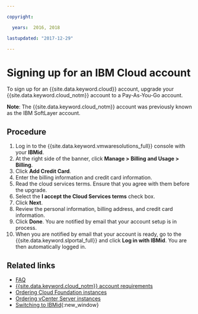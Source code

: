 ```yaml
---

copyright:

  years:  2016, 2018

lastupdated: "2017-12-29"

---
```


# Signing up for an IBM Cloud account

To sign up for an {{site.data.keyword.cloud}} account, upgrade your {{site.data.keyword.cloud_notm}} account to a Pay-As-You-Go account.

**Note**: The {{site.data.keyword.cloud_notm}} account was previously known as the IBM SoftLayer account.

## Procedure

1. Log in to the {{site.data.keyword.vmwaresolutions_full}} console with your **IBMid**.
2. At the right side of the banner, click **Manage > Billing and Usage > Billing**.
3. Click **Add Credit Card**.
4. Enter the billing information and credit card information.
5. Read the cloud services terms. Ensure that you agree with them before the upgrade.
6. Select the **I accept the Cloud Services terms** check box.
7. Click **Next**.
8. Review the personal information, billing address, and credit card information.
9. Click **Done**. You are notified by email that your account setup is in process.
10. When you are notified by email that your account is ready, go to the {{site.data.keyword.slportal_full}} and click **Log in with IBMid**.
    You are then automatically logged in.

## Related links

* [FAQ](faq.html)
* [{{site.data.keyword.cloud_notm}} account requirements](slaccountrequirement.html)
* [Ordering Cloud Foundation instances](../sddc/sd_orderinginstance.html)
* [Ordering vCenter Server instances](../vcenter/vc_orderinginstance.html)
* [Switching to IBMid](https://console.ng.bluemix.net/docs/admin/softlayerlink.html){:new_window}
